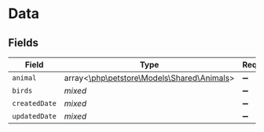 # Data


## Fields

| Field                                                                        | Type                                                                         | Required                                                                     | Description                                                                  |
| ---------------------------------------------------------------------------- | ---------------------------------------------------------------------------- | ---------------------------------------------------------------------------- | ---------------------------------------------------------------------------- |
| `animal`                                                                     | array<[\php\petstore\Models\Shared\Animals](../../Models/Shared/Animals.md)> | :heavy_minus_sign:                                                           | N/A                                                                          |
| `birds`                                                                      | *mixed*                                                                      | :heavy_minus_sign:                                                           | N/A                                                                          |
| `createdDate`                                                                | *mixed*                                                                      | :heavy_minus_sign:                                                           | N/A                                                                          |
| `updatedDate`                                                                | *mixed*                                                                      | :heavy_minus_sign:                                                           | N/A                                                                          |
